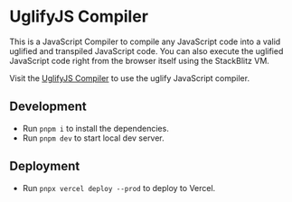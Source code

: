 # UglifyJS Compiler

This is a JavaScript Compiler to compile any JavaScript code into a valid uglified and transpiled JavaScript code. You can also execute the uglified JavaScript code right from the browser itself using the StackBlitz VM.

Visit the [UglifyJS Compiler](https://uglifyjs-compiler.vercel.app) to use the uglify JavaScript compiler.

## Development

- Run `pnpm i` to install the dependencies.
- Run `pnpm dev` to start local dev server.

## Deployment

- Run `pnpx vercel deploy --prod` to deploy to Vercel.